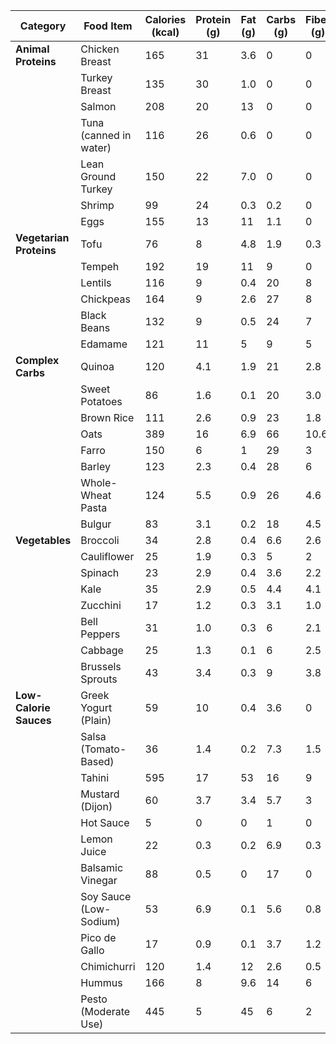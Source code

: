 | **Category**          | **Food Item**             | **Calories (kcal)** | **Protein (g)** | **Fat (g)** | **Carbs (g)** | **Fiber (g)** |
|-----------------------|---------------------------|---------------------|-----------------|-------------|---------------|---------------|
| **Animal Proteins**    | Chicken Breast            | 165                 | 31              | 3.6         | 0             | 0             |
|                       | Turkey Breast             | 135                 | 30              | 1.0         | 0             | 0             |
|                       | Salmon                    | 208                 | 20              | 13          | 0             | 0             |
|                       | Tuna (canned in water)     | 116                 | 26              | 0.6         | 0             | 0             |
|                       | Lean Ground Turkey        | 150                 | 22              | 7.0         | 0             | 0             |
|                       | Shrimp                    | 99                  | 24              | 0.3         | 0.2           | 0             |
|                       | Eggs                      | 155                 | 13              | 11          | 1.1           | 0             |
| **Vegetarian Proteins**| Tofu                      | 76                  | 8               | 4.8         | 1.9           | 0.3           |
|                       | Tempeh                    | 192                 | 19              | 11          | 9             | 0             |
|                       | Lentils                   | 116                 | 9               | 0.4         | 20            | 8             |
|                       | Chickpeas                 | 164                 | 9               | 2.6         | 27            | 8             |
|                       | Black Beans               | 132                 | 9               | 0.5         | 24            | 7             |
|                       | Edamame                   | 121                 | 11              | 5           | 9             | 5             |
| **Complex Carbs**      | Quinoa                    | 120                 | 4.1             | 1.9         | 21            | 2.8           |
|                       | Sweet Potatoes            | 86                  | 1.6             | 0.1         | 20            | 3.0           |
|                       | Brown Rice                | 111                 | 2.6             | 0.9         | 23            | 1.8           |
|                       | Oats                      | 389                 | 16              | 6.9         | 66            | 10.6          |
|                       | Farro                     | 150                 | 6               | 1           | 29            | 3             |
|                       | Barley                    | 123                 | 2.3             | 0.4         | 28            | 6             |
|                       | Whole-Wheat Pasta         | 124                 | 5.5             | 0.9         | 26            | 4.6           |
|                       | Bulgur                    | 83                  | 3.1             | 0.2         | 18            | 4.5           |
| **Vegetables**         | Broccoli                  | 34                  | 2.8             | 0.4         | 6.6           | 2.6           |
|                       | Cauliflower               | 25                  | 1.9             | 0.3         | 5             | 2             |
|                       | Spinach                   | 23                  | 2.9             | 0.4         | 3.6           | 2.2           |
|                       | Kale                      | 35                  | 2.9             | 0.5         | 4.4           | 4.1           |
|                       | Zucchini                  | 17                  | 1.2             | 0.3         | 3.1           | 1.0           |
|                       | Bell Peppers              | 31                  | 1.0             | 0.3         | 6             | 2.1           |
|                       | Cabbage                   | 25                  | 1.3             | 0.1         | 6             | 2.5           |
|                       | Brussels Sprouts          | 43                  | 3.4             | 0.3         | 9             | 3.8           |
| **Low-Calorie Sauces** | Greek Yogurt (Plain)      | 59                  | 10              | 0.4         | 3.6           | 0             |
|                       | Salsa (Tomato-Based)      | 36                  | 1.4             | 0.2         | 7.3           | 1.5           |
|                       | Tahini                    | 595                 | 17              | 53          | 16            | 9             |
|                       | Mustard (Dijon)           | 60                  | 3.7             | 3.4         | 5.7           | 3             |
|                       | Hot Sauce                 | 5                   | 0               | 0           | 1             | 0             |
|                       | Lemon Juice               | 22                  | 0.3             | 0.2         | 6.9           | 0.3           |
|                       | Balsamic Vinegar          | 88                  | 0.5             | 0           | 17            | 0             |
|                       | Soy Sauce (Low-Sodium)    | 53                  | 6.9             | 0.1         | 5.6           | 0.8           |
|                       | Pico de Gallo             | 17                  | 0.9             | 0.1         | 3.7           | 1.2           |
|                       | Chimichurri               | 120                 | 1.4             | 12          | 2.6           | 0.5           |
|                       | Hummus                    | 166                 | 8               | 9.6         | 14            | 6             |
|                       | Pesto (Moderate Use)      | 445                 | 5               | 45          | 6             | 2             |
